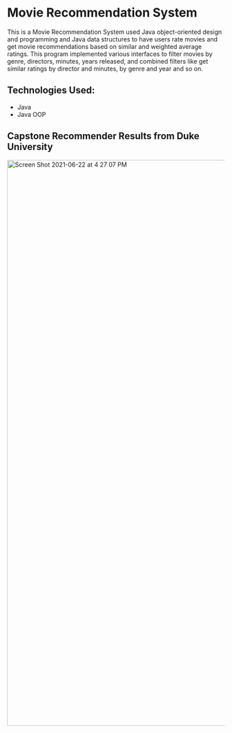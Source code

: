 # Movie Recommendation System

This is a Movie Recommendation System used Java object-oriented design and programming and Java data structures to have users rate movies and 
get movie recommendations based on similar and weighted average ratings. This program implemented various interfaces to filter movies by genre,
directors, minutes, years released, and combined filters like get similar ratings by director and minutes, by genre and year and so on. 

## Technologies Used: 
- Java
- Java OOP

## Capstone Recommender Results from Duke University
<img width="1309" alt="Screen Shot 2021-06-22 at 4 27 07 PM" src="https://user-images.githubusercontent.com/53241017/123012937-0d715700-d378-11eb-9870-b538c8bb7d82.png">

